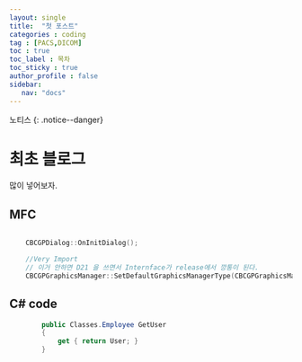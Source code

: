 ```yaml
---
layout: single
title:  "첫 포스트"
categories : coding
tag : [PACS,DICOM]
toc : true
toc_label : 목차
toc_sticky : true
author_profile : false
sidebar:
   nav: "docs"
---
```


노티스
{: .notice--danger}

# 최초 블로그

많이 넣어보자.

## MFC 
```c++

	CBCGPDialog::OnInitDialog();

	//Very Import
	// 이거 안하면 D21 을 쓰면서 Internface가 release에서 깡통이 된다.
	CBCGPGraphicsManager::SetDefaultGraphicsManagerType(CBCGPGraphicsManager::BCGP_GRAPHICS_MANAGER::BCGP_GRAPHICS_MANAGER_GDI_PLUS);
```

## C# code
```c#
        public Classes.Employee GetUser
        {
            get { return User; }
        }
```